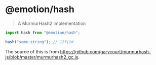 # @emotion/hash

> A MurmurHash2 implementation

```jsx
import hash from "@emotion/hash";

hash("some-string"); // 12fj1d
```

The source of this is from https://github.com/garycourt/murmurhash-js/blob/master/murmurhash2_gc.js.
